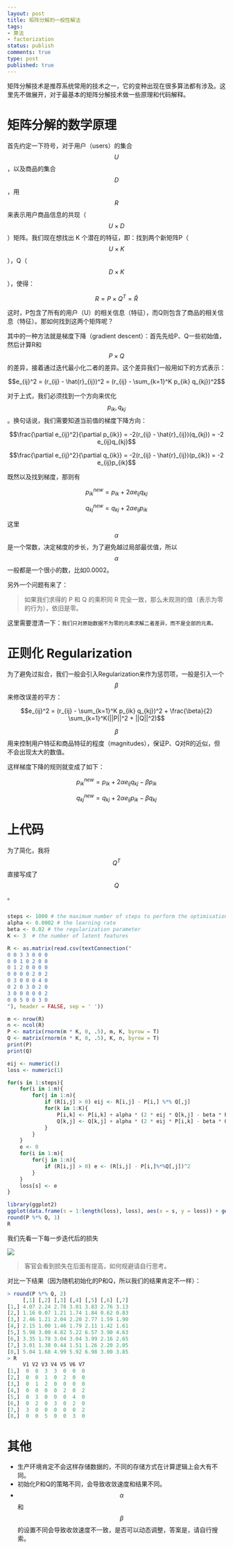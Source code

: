 ```yaml
--- 
layout: post
title: 矩阵分解的一般性解法
tags: 
- 算法
- factorization
status: publish
comments: true
type: post
published: true
---
```


矩阵分解技术是推荐系统常用的技术之一，它的变种出现在很多算法都有涉及。这里先不做展开，对于最基本的矩阵分解技术做一些原理和代码解释。


# 矩阵分解的数学原理

首先约定一下符号，对于用户（users）的集合 $$U$$，以及商品的集合 $$D$$，用$$R$$ 来表示用户商品信息的共现（$$U \times D $$）矩阵。我们现在想找出 K 个潜在的特征，即：找到两个新矩阵P（$$U \times K$$），Q（$$D \times K$$），使得：

$$R = P \times Q^T = \hat{R}$$

这时，P包含了所有的用户（U）的相关信息（特征），而Q则包含了商品的相关信息（特征）。那如何找到这两个矩阵呢？

其中的一种方法就是梯度下降（gradient descent）：首先先给P、Q一些初始值，然后计算R和$$P \times Q$$的差异，接着通过迭代最小化二者的差异。这个差异我们一般用如下的方式表示：

$$e_{ij}^2 = (r_{ij} - \hat{r}_{ij})^2 = (r_{ij} - \sum_{k=1}^K p_{ik} q_{kj})^2$$ 

对于上式，我们必须找到一个方向来优化$$p_{ik},q_{kj}$$。换句话说，我们需要知道当前值的梯度下降方向：

$$\frac{\partial e_{ij}^2}{\partial p_{ik}} = -2(r_{ij} - \hat{r}_{ij})(q_{kj}) = -2 e_{ij}q_{kj}$$
 
$$\frac{\partial e_{ij}^2}{\partial q_{ik}} = -2(r_{ij} - \hat{r}_{ij})(p_{ik}) = -2 e_{ij}p_{ik}$$

既然以及找到梯度，那则有

$$p_{ik}^{new} = p_{ik} + 2\alpha e_{ij} q_{kj}$$

$$q_{kj}^{new} = q_{kj} + 2\alpha e_{ij} p_{ik}$$

这里$$\alpha$$ 是一个常数，决定梯度的步长，为了避免越过局部最优值，所以$$\alpha$$一般都是一个很小的数，比如0.0002。

另外一个问题有来了：

> 如果我们求得的 P 和 Q 的乘积同 R 完全一致，那么未观测的值（表示为零的行为），依旧是零。

这里需要澄清一下：`我们只对原始数据不为零的元素求解二者差异，而不是全部的元素。`


# 正则化 Regularization

为了避免过拟合，我们一般会引入Regularization来作为惩罚项，一般是引入一个$$\beta$$来修改误差的平方：


$$e_{ij}^2 = (r_{ij} - \sum_{k=1}^K p_{ik} q_{kj})^2 + \frac{\beta}{2} \sum_{k=1}^K(||P||^2 + ||Q||^2)$$

$$\beta$$用来控制用户特征和商品特征的程度（magnitudes），保证P、Q对R的近似，但不会出现太大的数值。

这样梯度下降的规则就变成了如下：

$$p_{ik}^{new} = p_{ik} + 2\alpha e_{ij} q_{kj} - \beta p_{ik}$$

$$q_{kj}^{new} = q_{kj} + 2\alpha e_{ij} p_{ik} - \beta q_{kj}$$


# 上代码

为了简化，我将 $$Q^T$$ 直接写成了 $$Q$$。

```r

steps <- 1000 # the maximum number of steps to perform the optimisation
alpha <- 0.0002 # the learning rate
beta <- 0.02 # the regularization parameter
K <- 3  # the number of latent features

R <- as.matrix(read.csv(textConnection("
0 0 3 3 0 0 0
0 0 1 0 2 0 0
0 1 2 0 0 0 0
0 0 0 0 2 0 2
0 3 0 0 0 4 0
0 2 0 3 0 2 0
3 0 0 0 0 0 2
0 0 5 0 0 3 0
"), header = FALSE, sep = ' '))

m <- nrow(R)
n <- ncol(R)
P <- matrix(rnorm(m * K, 0, .5), m, K, byrow = T)
Q <- matrix(rnorm(n * K, 0, .5), K, n, byrow = T)
print(P)
print(Q)

eij <- numeric(1)
loss <- numeric(1)

for(s in 1:steps){
    for(i in 1:m){
        for(j in 1:n){
            if (R[i,j] > 0) eij <- R[i,j] - P[i,] %*% Q[,j]
            for(k in 1:K){
                P[i,k] <- P[i,k] + alpha * (2 * eij * Q[k,j] - beta * P[i,k])
                Q[k,j] <- Q[k,j] + alpha * (2 * eij * P[i,k] - beta * Q[k,j])
            }
        }
    }
    e <- 0
    for(i in 1:m){
        for(j in 1:n){
            if (R[i,j] > 0) e <- (R[i,j] - P[i,]%*%Q[,j])^2
        }
    }
    loss[s] <- e
}

library(ggplot2)
ggplot(data.frame(s = 1:length(loss), loss), aes(x = s, y = loss)) + geom_line()
round(P %*% Q, 1)
R

```


我们先看一下每一步迭代后的损失


![](/upload/pic/loss.png)

> 客官会看到损失在后面有提高，如何规避请自行思考。


对比一下结果（因为随机初始化的P和Q，所以我们的结果肯定不一样）：

```r
> round(P %*% Q, 2)
     [,1] [,2] [,3] [,4] [,5] [,6] [,7]
[1,] 4.07 2.24 2.78 3.01 3.83 2.76 3.13
[2,] 1.16 0.07 1.21 1.74 1.84 0.62 0.83
[3,] 2.46 1.21 2.04 2.20 2.77 1.59 1.90
[4,] 2.15 1.00 1.46 1.79 2.11 1.42 1.61
[5,] 5.98 3.00 4.82 5.22 6.57 3.90 4.63
[6,] 3.35 1.78 3.04 3.04 3.99 2.16 2.65
[7,] 3.01 1.38 0.44 1.51 1.26 2.20 2.05
[8,] 5.04 1.68 4.99 5.92 6.98 3.00 3.85
> R
     V1 V2 V3 V4 V5 V6 V7
[1,]  0  0  3  3  0  0  0
[2,]  0  0  1  0  2  0  0
[3,]  0  1  2  0  0  0  0
[4,]  0  0  0  0  2  0  2
[5,]  0  3  0  0  0  4  0
[6,]  0  2  0  3  0  2  0
[7,]  3  0  0  0  0  0  2
[8,]  0  0  5  0  0  3  0
```

# 其他

- 生产环境肯定不会这样存储数据的，不同的存储方式在计算逻辑上会大有不同。
- 初始化P和Q的策略不同，会导致收敛速度和结果不同。
- $$\alpha$$和$$\beta$$的设置不同会导致收敛速度不一致，是否可以动态调整，答案是，请自行搜索。

